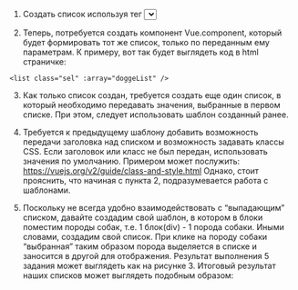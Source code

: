 1. Создать список используя тег <select>, для наполнения списка использовать предыдущую лабораторную работу №1 с породами собак. Для наглядности, можно использовать атрибут size, чтобы отобразить весь список, а не открывать частями. Для дальнейшей работы, потребуется также указать атрибут multiple.

2. Теперь, потребуется создать компонент Vue.component, который будет формировать тот же список, только по переданным ему параметрам.
   К примеру, вот так будет выглядеть код в html страничке:

```
<list class="sel" :array="doggeList" />
```

3. Как только список создан, требуется создать еще один список, в который необходимо передавать значения, выбранные в первом списке. При этом, следует использовать шаблон созданный ранее.

4. Требуется к предыдущему шаблону добавить возможность передачи заголовка над списком и возможность задавать классы CSS. Если заголовок или класс не был передан, использовать значения по умолчанию.
   Примером может послужить:
   https://vuejs.org/v2/guide/class-and-style.html
   Однако, стоит прояснить, что начиная с пункта 2, подразумевается работа с шаблонами.

5. Поскольку не всегда удобно взаимодействовать с “выпадающим” списком, давайте создадим свой шаблон, в котором в блоки поместим породы собак, т.е. 1 блок(div) - 1 порода собаки. Иными словами, создадим свой список. При клике на породу собаки “выбранная” таким образом порода выделяется в списке и заносится в другой для отображения.
   Результат выполнения 5 задания может выглядеть как на рисунке 3.
   Итоговый результат наших списков может выглядеть подобным образом:
